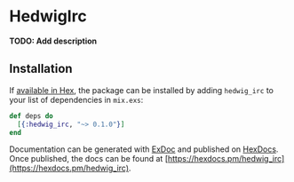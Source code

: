 # HedwigIrc

**TODO: Add description**

## Installation

If [available in Hex](https://hex.pm/docs/publish), the package can be installed
by adding `hedwig_irc` to your list of dependencies in `mix.exs`:

```elixir
def deps do
  [{:hedwig_irc, "~> 0.1.0"}]
end
```

Documentation can be generated with [ExDoc](https://github.com/elixir-lang/ex_doc)
and published on [HexDocs](https://hexdocs.pm). Once published, the docs can
be found at [https://hexdocs.pm/hedwig_irc](https://hexdocs.pm/hedwig_irc).


